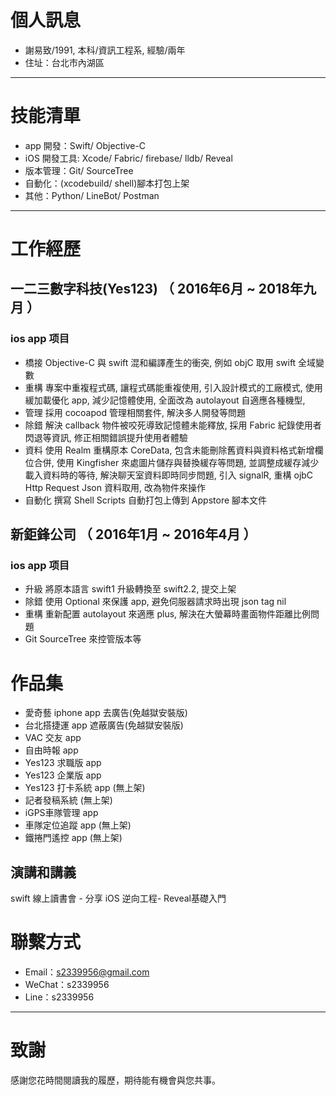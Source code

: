 # 個人訊息

 - 謝易致/1991, 本科/資訊工程系, 經驗/兩年
 - 住址：台北市內湖區

---

# 技能清單

- app 開發：Swift/ Objective-C
- iOS 開發工具: Xcode/ Fabric/ firebase/ lldb/ Reveal
- 版本管理：Git/ SourceTree
- 自動化：(xcodebuild/ shell)腳本打包上架
- 其他：Python/ LineBot/ Postman

---

# 工作經歷

## 一二三數字科技(Yes123) （ 2016年6月 ~ 2018年九月 ）

### ios app 项目
* 橋接 Objective-C 與 swift 混和編譯產生的衝突, 例如 objC 取用 swift 全域變數
* 重構 專案中重複程式碼, 讓程式碼能重複使用, 引入設計模式的工廠模式, 使用緩加載優化 app, 減少記憶體使用, 全面改為 autolayout 自適應各種機型, 
* 管理 採用 cocoapod 管理相關套件, 解決多人開發等問題
* 除錯 解決 callback 物件被咬死導致記憶體未能釋放, 採用 Fabric 紀錄使用者閃退等資訊, 修正相關錯誤提升使用者體驗
* 資料 使用 Realm 重構原本 CoreData, 包含未能刪除舊資料與資料格式新增欄位合併, 使用 Kingfisher 來處圖片儲存與替換緩存等問題, 並調整成緩存減少載入資料時的等待, 解決聊天室資料即時同步問題, 引入 signalR, 重構 ojbC Http Request Json 資料取用, 改為物件來操作
* 自動化 撰寫 Shell Scripts 自動打包上傳到 Appstore 腳本文件

## 新鉅鋒公司 （ 2016年1月 ~ 2016年4月 ）

### ios app 项目
* 升級 將原本語言 swift1 升級轉換至 swift2.2, 提交上架
* 除錯 使用 Optional 來保護 app, 避免伺服器請求時出現 json tag nil 
* 重構 重新配置 autolayout 來適應 plus, 解決在大螢幕時畫面物件距離比例問題
* Git SourceTree 來控管版本等

# 作品集
 - 愛奇藝 iphone app 去廣告(免越獄安裝版)
 - 台北搭捷運 app 遮蔽廣告(免越獄安裝版)
 - VAC 交友 app 
 - 自由時報 app 
 - Yes123 求職版 app 
 - Yes123 企業版 app 
 - Yes123 打卡系統 app (無上架)
 - 記者發稿系統 (無上架)
 - iGPS車隊管理 app
 - 車隊定位追蹤 app (無上架) 
 - 鐵捲門遙控 app (無上架)

## 演講和講義

swift 線上讀書會 - 分享 iOS 逆向工程- Reveal基礎入門

# 聯繫方式

- Email：s2339956@gmail.com
- WeChat：s2339956
- Line：s2339956

---

# 致謝
感謝您花時間閱讀我的履歷，期待能有機會與您共事。
